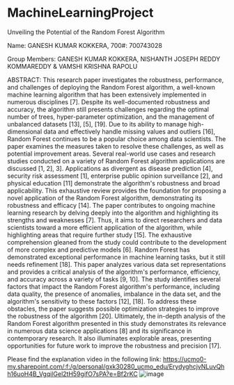 # MachineLearningProject
Unveiling the Potential of the Random Forest Algorithm

Name: GANESH KUMAR KOKKERA, 700#: 700743028

Group Members: GANESH KUMAR KOKKERA, NISHANTH JOSEPH REDDY KOMMAREDDY & VAMSHI KRISHNA RAPOLU

ABSTRACT:
This research paper investigates the robustness, performance, and challenges of deploying the Random Forest algorithm, a well-known machine learning algorithm that has been extensively implemented in numerous disciplines [7]. Despite its well-documented robustness and accuracy, the algorithm still presents challenges regarding the optimal number of trees, hyper-parameter optimization, and the management of unbalanced datasets [13], [5], [19]. Due to its ability to manage high-dimensional data and effectively handle missing values and outliers [16], Random Forest continues to be a popular choice among data scientists.
The paper examines the measures taken to resolve these challenges, as well as potential improvement areas. Several real-world use cases and research studies conducted on a variety of Random Forest algorithm applications are discussed [1, 2], 3]. Applications as divergent as disease prediction [4], security risk assessment [1], enterprise public opinion surveillance [2], and physical education [11] demonstrate the algorithm's robustness and broad applicability.
This exhaustive review provides the foundation for proposing a novel application of the Random Forest algorithm, demonstrating its robustness and efficacy [14]. The paper contributes to ongoing machine learning research by delving deeply into the algorithm and highlighting its strengths and weaknesses [7]. Thus, it aims to direct researchers and data scientists toward a more efficient application of the algorithm, while highlighting areas that require further study [15]. The exhaustive comprehension gleaned from the study could contribute to the development of more complex and predictive models [6].
Random Forest has demonstrated exceptional performance in machine learning tasks, but it still needs refinement [18]. This paper analyzes various data set representations and provides a critical analysis of the algorithm's performance, efficiency, and accuracy across a variety of tasks [9, 10]. The study identifies several factors that impact the Random Forest algorithm's performance, including data quality, the presence of anomalies, imbalance in the data set, and the algorithm's sensitivity to these factors [12], [18]. To address these obstacles, the paper suggests possible optimization strategies to improve the robustness of the algorithm [20]. Ultimately, the in-depth analysis of the Random Forest algorithm presented in this study demonstrates its relevance in numerous data science applications [8] and its significance in contemporary research. It also illuminates explorable areas, presenting opportunities for future work to improve the robustness and precision [17].

Please find the explanation video in the following link: https://ucmo0-my.sharepoint.com/:f:/g/personal/gxk30280_ucmo_edu/ErydyghcjvNLuvQhh16uoH4B_VgqilGel2tH59gifO7sPA?e=Bf2rKC
![image](https://github.com/gxk30280/MachineLearningProject/assets/137007888/e55b7489-5a39-40e2-9366-4048e600fff4)
